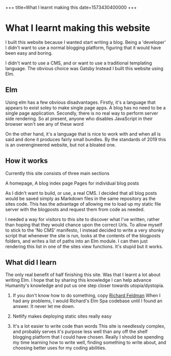 +++
title=What I learnt making this
date=1573430400000
+++
# What I learnt making this website

I built this website because I wanted start writing a blog. Being a
'developer' I didn't want to use a normal blogging platform, figuring that it would
have been easy and boring.

I didn't want to use a CMS, and or want to use a traditional templating
language. The obvious choice was Gatsby Instead I built this website using Elm.

## Elm

Using elm has a few obvious disadvantages. Firstly, it's a language that appears
to exist soley to make single page apps. A blog has no need to be a single page
application. Secondly, there is no real way to perform server side
rendering. So at present, anyone who disables JavaScript in their browser
won't see any of these word

On the other hand, it's a language that is nice to work with and when all
is said and done it produces fairly small bundles. By the standards of 2019 this
is an overengineered website, but not a bloated one.

## How it works

Currently this site consists of three main sections

A homepage,
A blog index page
Pages for individual blog posts

As I didn't want to build, or use, a real CMS. I decided that all blog
posts would be saved simply as Markdown files in the same repository as the
sites code. This has the advantage of allowing me to load up my static file
server with the blogposts and request them from code as needed.

I needed a way for visitors to this site to discover what I've written, rather
than hoping that they would chance upon the correct Urls. To allow myself to
stick to the 'No CMS' manifesto, I instead decided to write a very shonky script
that whenever the site is run, looks at the contents of the blogposts folders,
and writes a list of paths into an Elm module. I can then just rendering this
list in one of the sites view functions. It's stupid but it works.

## What did I learn

The only real benefit of half finishing this site. Was that I learnt a lot about writing Elm.
I hope that by sharing this knowledge I can help advance Humanity's knowledge and put us one
step closer towards utopia/dystopia.

1. If you don't know how to do something, copy [Richard Feldman](https://github.com/rtfeldman/elm-spa-example/)
When I had any problems, I would Richard's Elm Spa codebase until I found an
answer. It never let me down.

2. Netlify makes deploying static sites really easy

3. It's a lot easier to write code than words
This site is needlessly complex, and probably serves it's purpose less
well than any off the shelf blogging platform that I could have chosen. Really I
should be spending my time learning how to write well, finding something to write 
about, and choosing better uses for my coding abilities.

